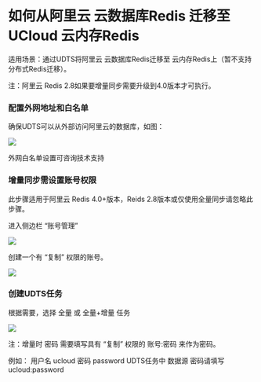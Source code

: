 # 如何从阿里云 云数据库Redis 迁移至UCloud 云内存Redis

适用场景：通过UDTS将阿里云 云数据库Redis迁移至 云内存Redis上（暂不支持分布式Redis迁移）。

注：阿里云 Redis 2.8如果要增量同步需要升级到4.0版本才可执行。

### 配置外网地址和白名单

确保UDTS可以从外部访问阿里云的数据库，如图：

![](http://antman-docs.cn-bj.ufileos.com/aliredis001.png)

外网白名单设置可咨询技术支持

### 增量同步需设置账号权限

此步骤适用于阿里云 Redis 4.0+版本，Reids 2.8版本或仅使用全量同步请忽略此步骤。

进入侧边栏 “账号管理”

![](http://antman-docs.cn-bj.ufileos.com/aliredis002.png)

创建一个有 “复制” 权限的账号。

![](http://antman-docs.cn-bj.ufileos.com/aliredis003.png)

### 创建UDTS任务

根据需要，选择 全量 或 全量+增量 任务

![](http://antman-docs.cn-bj.ufileos.com/aliredis004.png)

注：增量时 密码 需要填写具有 “复制” 权限的  账号:密码  来作为密码。

例如： 用户名 ucloud  密码 password  UDTS任务中 数据源 密码请填写 ucloud:password
